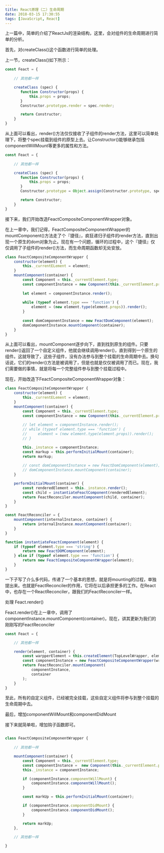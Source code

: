 ```yaml
---
title: React原理（二）生命周期
date: 2018-03-15 17:30:55
tags: [JavaScript, React]
---
```



上一篇中，简单的介绍了ReactJs的渲染结构，这里，会对组件的生命周期进行简单的分析。

首先，对createClass()这个函数进行简单的处理。



上一节，createClass()如下所示：

``` javascript
const Feact = {
    
    // 其他都一样

    createClass (spec) {
       function Constructor(props) {
           this.props = props;
       }
       Constructor.prototype.render = spec.render;

       return Constructor;
    }
}
```

从上面可以看出，render()方法仅仅接收了子组件的render方法，这里可以简单处理下，将整个spec挂载到组件的原型上去。让Constructor()能够继承包括componentWillMount等更多的属性和方法。

<!-- more -->

``` javascript
const Feact = {
    
    // 其他都一样

    createClass (spec) {
       function Constructor(props) {
           this.props = props;
       }
       Constructor.prototype = Object.assign(Constructor.prototype, spec);

       return Constructor;
    }
}
```

接下来，我们开始改造FeactCompositeComponentWrapper对象。


在上一章中，我们记得，FeactCompositeComponentWrapper的mountComponent()方法走了个『捷径』，疯狂递归子组件的render方法，直到出现一个原生的dom对象为止。现在有一个问题，循环的过程中，这个『捷径』仅仅调用了子组件的render()方法，而生命周期函数却无处安放。

``` javascript
class FeactCompositeComponentWrapper {
    constructor(element) {
        this._currentELement = element;
    }
    mountComponent(container) {
        const Component = this._currentElement.type;
        const componentInstance = new Component(this._currentElement.props);
        
        let element = componentInstance.render();
        
        while (typeof element.type === 'function') {
            element = (new element.type(element.props)).render();
        }
        
        const domComponentInstance = new FeactDomComponent(element);
        domComponentInstance.mountComponent(container);
    }
}

```
从上面可以看出，mountComponent逐步向下，直到找到原生的组件。只要render()返回了一个自定义组件，他就会继续调用render()，直到得到一个原生的组件。这就导致了，这些子组件，没有办法参与到整个挂载的生命周期中去。换句话说，它们的render()方法是被调用了，但是也就是仅仅被调用了而已。现在，我们需要做的事情，就是将每一个完整组件参与到整个挂载过程中。


现在，开始改造下FeactCompositeComponentWrapper对象：

``` javascript
class FeactCompositeComponentWrapper {
    constructor(element) {
        this._currentELement = element;
    }
    mountComponent(container) {
        const Component = this._currentElement.type;
        const componentInstance = new Component(this._currentElement.props);
        
        // let element = componentInstance.render();
        // while (typeof element.type === 'function') {
        //     element = (new element.type(element.props)).render();
        // }

        this._instance = componentInstance;
        const markup = this.performInitialMount(container);
        return markup;
        
        // const domComponentInstance = new FeactDomComponent(element);
        // domComponentInstance.mountComponent(container);
    }

    performInitialMount(container) {
        const renderedElement = this._instance.render();
        const child = instantiateFeactComponent(renderedElement);
        return FeactReconciler.mountComponent(child, container);        
    }
}

const FeactReconciler = {
    mountComponent(internalInstance, container) {
        return internalInstance.mountComponent(container);
    }
}

function instantiateFeactComponent(element) {
    if (typeof element.type === 'string') {
        return new FeactDOMComponent(element);
    } else if (typeof element.type === 'function') {
        return new FeactCompositeComponentWrapper(element);
    }
}

```

一下子写了介么多代码，传递了一个基本的思想，就是将mounting的过程，单独提出来。也就是FeactReconciler的作用，它将在以后承担更多的工作。在React中，也存在一个ReactReconciler，跟我们的FeactReconciler一样。

处理 Feact.render()

Feact.render()在上一章中，调用了componentInstance.mountComponent(container)，现在，讲其更新为我们的刚刚写的FeactReconciler

``` javascript
const Feact = {

    // 其他都一样

    render(element, container) {
        const warpperElement = this.createElement(TopLevelWrapper, element);
        const componentInstance = new FeactCompositeComponentWrapper(wrapperElement);
        return FeactReconciler.mountComponent(
            componentInstance,
            container
        );
    }
}

```
至此，所有的自定义组件，已经被完全挂载，这些自定义组件将参与到整个挂载的生命周期中去。

最后，增加componentWillMount和componentDidMount

接下来就简单啦，增加钩子函数即可。

``` javascript

class FeactCompositeComponentWrapper {
    
    // 其他都一样

    mountComponent(container) {
        const Component = this._currentElement.type;
        const componentInstance =  new Component(this._currentElement.props);
        this._instance = componentInstance;

        if (componentInstance.componentWillMount) {
            componentInstance.componentWillMount();
        }

        const markUp = this.performInitialMount(container);

        if (componentInstance.componentDidMount) {
            componentInstance.componentDidMount();
        }

        return markUp;
    },
    
    // 其他都一样

}

```